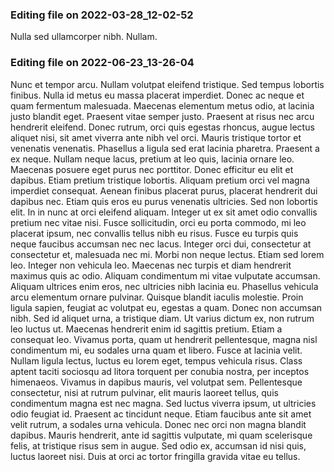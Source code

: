 

### Editing file on 2022-03-28_12-02-52

Nulla sed ullamcorper nibh. Nullam.




### Editing file on 2022-06-23_13-26-04

Nunc et tempor arcu. Nullam volutpat eleifend tristique. Sed tempus lobortis finibus. Nulla id metus eu massa placerat imperdiet. Donec ac neque et quam fermentum malesuada. Maecenas elementum metus odio, at lacinia justo blandit eget. Praesent vitae semper justo. Praesent at risus nec arcu hendrerit eleifend. Donec rutrum, orci quis egestas rhoncus, augue lectus aliquet nisi, sit amet viverra ante nibh vel orci. Mauris tristique tortor et venenatis venenatis. Phasellus a ligula sed erat lacinia pharetra. Praesent a ex neque. Nullam neque lacus, pretium at leo quis, lacinia ornare leo. Maecenas posuere eget purus nec porttitor.
Donec efficitur eu elit et dapibus. Etiam pretium tristique lobortis. Aliquam pretium orci vel magna imperdiet consequat. Aenean finibus placerat purus, placerat hendrerit dui dapibus nec. Etiam quis eros eu purus venenatis ultricies. Sed non lobortis elit. In in nunc at orci eleifend aliquam. Integer ut ex sit amet odio convallis pretium nec vitae nisi. Fusce sollicitudin, orci eu porta commodo, mi leo placerat ipsum, nec convallis tellus nibh eu risus. Fusce eu turpis quis neque faucibus accumsan nec nec lacus. Integer orci dui, consectetur at consectetur et, malesuada nec mi. Morbi non neque lectus. Etiam sed lorem leo. Integer non vehicula leo. Maecenas nec turpis et diam hendrerit maximus quis ac odio.
Aliquam condimentum mi vitae vulputate accumsan. Aliquam ultrices enim eros, nec ultricies nibh lacinia eu. Phasellus vehicula arcu elementum ornare pulvinar. Quisque blandit iaculis molestie. Proin ligula sapien, feugiat ac volutpat eu, egestas a quam. Donec non accumsan nibh. Sed id aliquet urna, a tristique diam. Ut varius dictum ex, non rutrum leo luctus ut. Maecenas hendrerit enim id sagittis pretium. Etiam a consequat leo. Vivamus porta, quam ut hendrerit pellentesque, magna nisl condimentum mi, eu sodales urna quam et libero. Fusce at lacinia velit. Nullam ligula lectus, luctus eu lorem eget, tempus vehicula risus. Class aptent taciti sociosqu ad litora torquent per conubia nostra, per inceptos himenaeos.
Vivamus in dapibus mauris, vel volutpat sem. Pellentesque consectetur, nisi at rutrum pulvinar, elit mauris laoreet tellus, quis condimentum magna est nec magna. Sed luctus viverra ipsum, ut ultricies odio feugiat id. Praesent ac tincidunt neque. Etiam faucibus ante sit amet velit rutrum, a sodales urna vehicula. Donec nec orci non magna blandit dapibus. Mauris hendrerit, ante id sagittis vulputate, mi quam scelerisque felis, at tristique risus sem in augue. Sed odio ex, accumsan id nisi quis, luctus laoreet nisi. Duis at orci ac tortor fringilla gravida vitae eu tellus.


